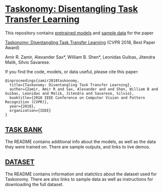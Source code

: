 # [Taskonomy: Disentangling Task Transfer Learning](https://taskonomy.vision/)

This repository contains [pretrained models](https://github.com/StanfordVL/taskonomy/tree/master/taskbank) and [sample data](https://github.com/StanfordVL/taskonomy/tree/master/data) for the paper

[Taskonomy: Disentangling Task Transfer Learning](https://taskonomy.vision/) (CVPR 2018, Best Paper Award)

Amir R. Zamir, Alexander Sax*, William B. Shen*, Leonidas Guibas, Jitendra Malik, Silvio Savarese. 

If you find the code, models, or data useful, please cite this paper:
```
@inproceedings{zamir2018taskonomy,
  title={Taskonomy: Disentangling Task Transfer Learning},
  author={Zamir, Amir R and Sax, Alexander and and Shen, William B and Guibas, Leonidas and Malik, Jitendra and Savarese, Silvio},
  booktitle={2018 IEEE Conference on Computer Vision and Pattern Recognition (CVPR)},
  year={2018},
  organization={IEEE}
}
```

## [TASK BANK](https://github.com/StanfordVL/taskonomy/tree/master/taskbank)
The README contains additional info about the models, as well as the data they were trained on. There are sample outputs, and links to live demos.

## [DATASET](https://github.com/StanfordVL/taskonomy/tree/master/data)
The README contains information and statictics about the dataset used for Taskonomy. There are also links to sample data as well as instructions for downloading the full dataset.




<!--- #### See more info about TASK BANK here: https://taskonomy.vision/#models
#### Try the live demo here: https://taskonomy.vision/tasks
## More of code, models, and dataset of Taskonomy coming soon. 
(repository under construction) --->
